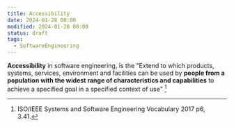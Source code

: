 ```yaml
---
title: Accessibility
date: 2024-01-28 00:00
modified: 2024-01-28 00:00
status: draft
tags:
  - SoftwareEngineering
---
```


**Accessibility** in software engineering, is the "Extend to which products, systems, services, environment and facilities can be used by **people from a population with the widest range of characteristics and capabilities** to achieve a specified goal in a specified context of use" [^1]

[^1]: ISO/IEEE Systems and Software Engineering Vocabulary 2017 p6, 3.41.
